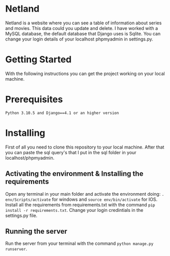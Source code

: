 # Netland
Netland is a website where you can see a table of information about series and movies. This data could you update and delete. I have worked with a MySQL database, the default database that Django uses is Sqlite. You can change your login details of your localhost phpmyadmin in settings.py.

# Getting Started
With the following instructions you can get the project working on your local machine.

# Prerequisites
`Python 3.10.5 and Django==4.1 or an higher version`

# Installing
First of all you need to clone this repository to your local machine. After that you can paste the sql query's that I put in the sql folder in your localhost/phpmyadmin. 

## Activating the environment & Installing the requirements
Open any terminal in your main folder and activate the environment doing: `. env/Scripts/activate` for windows and `source env/bin/activate` for IOS. Install all the requirements from requirements.txt with the command `pip install -r requirements.txt`. Change your login credintials in the settings.py file. 

## Running the server
Run the server from your terminal with the command `python manage.py runserver`.



